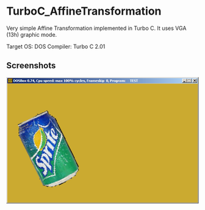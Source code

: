 # TurboC_AffineTransformation

Very simple Affine Transformation implemented in Turbo C. It uses VGA (13h) graphic mode.

Target OS: DOS
Compiler: Turbo C 2.01


## Screenshots

![Screenshot](https://raw.githubusercontent.com/leonardo-ono/TurboC_AffineTransformation/master/screenshot.png)
